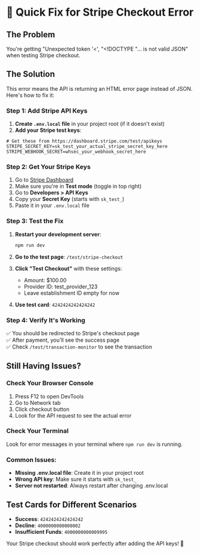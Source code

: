 
# 🚨 Quick Fix for Stripe Checkout Error

## The Problem
You're getting "Unexpected token '<', "<!DOCTYPE "... is not valid JSON" when testing Stripe checkout.

## The Solution
This error means the API is returning an HTML error page instead of JSON. Here's how to fix it:

### Step 1: Add Stripe API Keys
1. **Create `.env.local` file** in your project root (if it doesn't exist)
2. **Add your Stripe test keys**:

```env
# Get these from https://dashboard.stripe.com/test/apikeys
STRIPE_SECRET_KEY=sk_test_your_actual_stripe_secret_key_here
STRIPE_WEBHOOK_SECRET=whsec_your_webhook_secret_here
```

### Step 2: Get Your Stripe Keys
1. Go to [Stripe Dashboard](https://dashboard.stripe.com)
2. Make sure you're in **Test mode** (toggle in top right)
3. Go to **Developers > API Keys**
4. Copy your **Secret Key** (starts with `sk_test_`)
5. Paste it in your `.env.local` file

### Step 3: Test the Fix
1. **Restart your development server**:
   ```bash
   npm run dev
   ```

2. **Go to the test page**: `/test/stripe-checkout`

3. **Click "Test Checkout"** with these settings:
   - Amount: $100.00
   - Provider ID: test_provider_123
   - Leave establishment ID empty for now

4. **Use test card**: `4242424242424242`

### Step 4: Verify It's Working
✅ You should be redirected to Stripe's checkout page  
✅ After payment, you'll see the success page  
✅ Check `/test/transaction-monitor` to see the transaction  

## Still Having Issues?

### Check Your Browser Console
1. Press F12 to open DevTools
2. Go to Network tab
3. Click checkout button
4. Look for the API request to see the actual error

### Check Your Terminal
Look for error messages in your terminal where `npm run dev` is running.

### Common Issues:
- **Missing .env.local file**: Create it in your project root
- **Wrong API key**: Make sure it starts with `sk_test_`
- **Server not restarted**: Always restart after changing .env.local

## Test Cards for Different Scenarios
- **Success**: `4242424242424242`
- **Decline**: `4000000000000002`
- **Insufficient Funds**: `4000000000009995`

Your Stripe checkout should work perfectly after adding the API keys! 🎉

